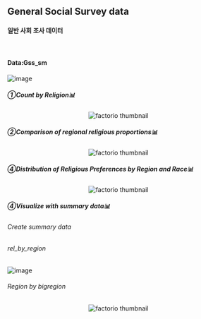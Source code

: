 ## General Social Survey data
#### 일반 사회 조사 데이터 
⠀
#### Data:Gss_sm
![image](https://user-images.githubusercontent.com/80669371/118790273-90624600-b8d0-11eb-8c86-600bc6849f9f.png)
⠀
##### ①Count by Religion📊
<p align="center">
  <img src="https://user-images.githubusercontent.com/80669371/118790470-c273a800-b8d0-11eb-9094-ebdc1ba4fc23.png" alt="factorio thumbnail"/>
</p> 

##### ②Comparison of regional religious proportions📊
<p align="center">
  <img src="https://user-images.githubusercontent.com/80669371/118790834-1a121380-b8d1-11eb-8a31-67eb28913bd6.png" alt="factorio thumbnail"/>
</p> 

##### ④Distribution of Religious Preferences by Region and Race📊
<p align="center">
  <img src="https://user-images.githubusercontent.com/80669371/118791248-7d9c4100-b8d1-11eb-96a4-64825c45dec6.png" alt="factorio thumbnail"/>
</p> 

##### ④Visualize with summary data📊
###### Create summary data
###### rel_by_region
![image](https://user-images.githubusercontent.com/80669371/118791779-031ff100-b8d2-11eb-9ccb-c2c0f1a8b5af.png)

###### Region by bigregion
<p align="center">
  <img src="https://user-images.githubusercontent.com/80669371/118793336-7aa25000-b8d3-11eb-805b-888062c5ac4a.png" alt="factorio thumbnail"/>
</p> 

